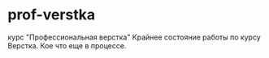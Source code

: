 # prof-verstka
курс "Профессиональная верстка"
Крайнее состояние работы по курсу Верстка. Кое что еще в процессе. 
